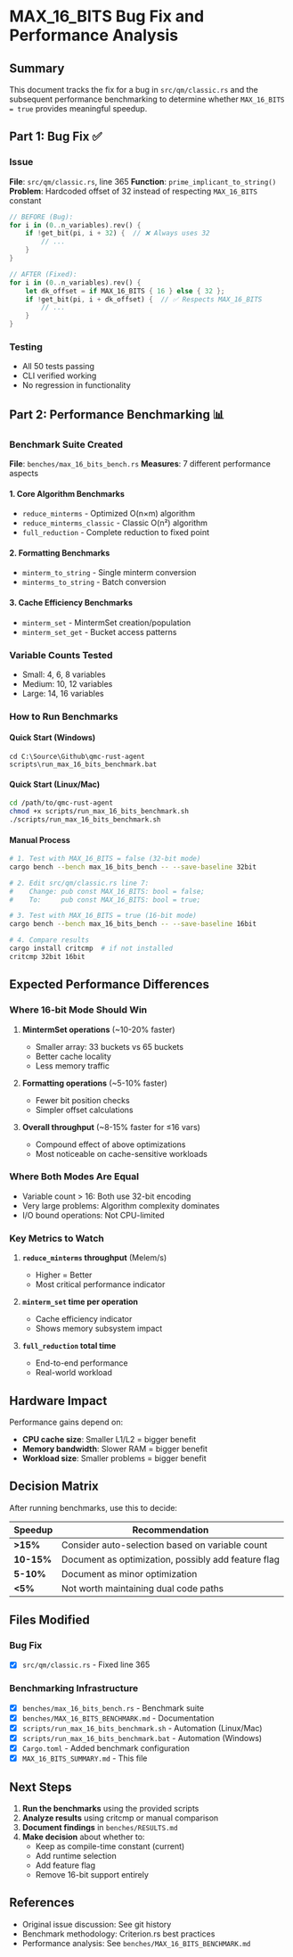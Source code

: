 # MAX_16_BITS Bug Fix and Performance Analysis

## Summary

This document tracks the fix for a bug in `src/qm/classic.rs` and the subsequent performance benchmarking to determine whether `MAX_16_BITS = true` provides meaningful speedup.

## Part 1: Bug Fix ✅

### Issue
**File**: `src/qm/classic.rs`, line 365
**Function**: `prime_implicant_to_string()`
**Problem**: Hardcoded offset of 32 instead of respecting `MAX_16_BITS` constant

```rust
// BEFORE (Bug):
for i in (0..n_variables).rev() {
    if !get_bit(pi, i + 32) {  // ❌ Always uses 32
        // ...
    }
}

// AFTER (Fixed):
for i in (0..n_variables).rev() {
    let dk_offset = if MAX_16_BITS { 16 } else { 32 };
    if !get_bit(pi, i + dk_offset) {  // ✅ Respects MAX_16_BITS
        // ...
    }
}
```

### Testing
- All 50 tests passing
- CLI verified working
- No regression in functionality

## Part 2: Performance Benchmarking 📊

### Benchmark Suite Created

**File**: `benches/max_16_bits_bench.rs`
**Measures**: 7 different performance aspects

#### 1. Core Algorithm Benchmarks
- `reduce_minterms` - Optimized O(n×m) algorithm
- `reduce_minterms_classic` - Classic O(n²) algorithm
- `full_reduction` - Complete reduction to fixed point

#### 2. Formatting Benchmarks
- `minterm_to_string` - Single minterm conversion
- `minterms_to_string` - Batch conversion

#### 3. Cache Efficiency Benchmarks
- `minterm_set` - MintermSet creation/population
- `minterm_set_get` - Bucket access patterns

### Variable Counts Tested
- Small: 4, 6, 8 variables
- Medium: 10, 12 variables
- Large: 14, 16 variables

### How to Run Benchmarks

#### Quick Start (Windows)
```batch
cd C:\Source\Github\qmc-rust-agent
scripts\run_max_16_bits_benchmark.bat
```

#### Quick Start (Linux/Mac)
```bash
cd /path/to/qmc-rust-agent
chmod +x scripts/run_max_16_bits_benchmark.sh
./scripts/run_max_16_bits_benchmark.sh
```

#### Manual Process
```bash
# 1. Test with MAX_16_BITS = false (32-bit mode)
cargo bench --bench max_16_bits_bench -- --save-baseline 32bit

# 2. Edit src/qm/classic.rs line 7:
#    Change: pub const MAX_16_BITS: bool = false;
#    To:     pub const MAX_16_BITS: bool = true;

# 3. Test with MAX_16_BITS = true (16-bit mode)
cargo bench --bench max_16_bits_bench -- --save-baseline 16bit

# 4. Compare results
cargo install critcmp  # if not installed
critcmp 32bit 16bit
```

## Expected Performance Differences

### Where 16-bit Mode Should Win
1. **MintermSet operations** (~10-20% faster)
   - Smaller array: 33 buckets vs 65 buckets
   - Better cache locality
   - Less memory traffic

2. **Formatting operations** (~5-10% faster)
   - Fewer bit position checks
   - Simpler offset calculations

3. **Overall throughput** (~8-15% faster for ≤16 vars)
   - Compound effect of above optimizations
   - Most noticeable on cache-sensitive workloads

### Where Both Modes Are Equal
- Variable count > 16: Both use 32-bit encoding
- Very large problems: Algorithm complexity dominates
- I/O bound operations: Not CPU-limited

### Key Metrics to Watch
1. **`reduce_minterms` throughput** (Melem/s)
   - Higher = Better
   - Most critical performance indicator

2. **`minterm_set` time per operation**
   - Cache efficiency indicator
   - Shows memory subsystem impact

3. **`full_reduction` total time**
   - End-to-end performance
   - Real-world workload

## Hardware Impact

Performance gains depend on:
- **CPU cache size**: Smaller L1/L2 = bigger benefit
- **Memory bandwidth**: Slower RAM = bigger benefit
- **Workload size**: Smaller problems = bigger benefit

## Decision Matrix

After running benchmarks, use this to decide:

| Speedup | Recommendation |
|---------|---------------|
| **>15%** | Consider auto-selection based on variable count |
| **10-15%** | Document as optimization, possibly add feature flag |
| **5-10%** | Document as minor optimization |
| **<5%** | Not worth maintaining dual code paths |

## Files Modified

### Bug Fix
- [x] `src/qm/classic.rs` - Fixed line 365

### Benchmarking Infrastructure
- [x] `benches/max_16_bits_bench.rs` - Benchmark suite
- [x] `benches/MAX_16_BITS_BENCHMARK.md` - Documentation
- [x] `scripts/run_max_16_bits_benchmark.sh` - Automation (Linux/Mac)
- [x] `scripts/run_max_16_bits_benchmark.bat` - Automation (Windows)
- [x] `Cargo.toml` - Added benchmark configuration
- [x] `MAX_16_BITS_SUMMARY.md` - This file

## Next Steps

1. **Run the benchmarks** using the provided scripts
2. **Analyze results** using critcmp or manual comparison
3. **Document findings** in `benches/RESULTS.md`
4. **Make decision** about whether to:
   - Keep as compile-time constant (current)
   - Add runtime selection
   - Add feature flag
   - Remove 16-bit support entirely

## References

- Original issue discussion: See git history
- Benchmark methodology: Criterion.rs best practices
- Performance analysis: See `benches/MAX_16_BITS_BENCHMARK.md`
